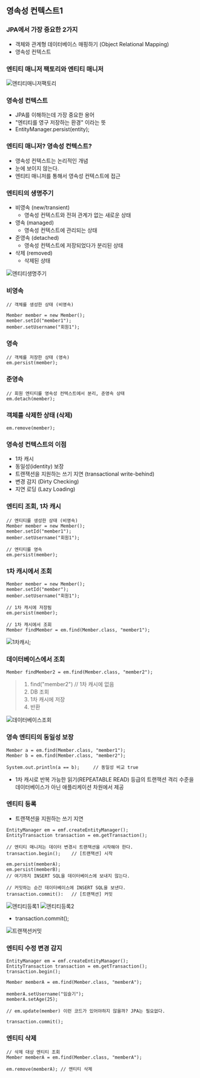 ## 영속성 컨텍스트1


### JPA에서 가장 중요한 2가지

- 객체와 관계형 데이터베이스 매핑하기 (Object Relational Mapping)
- 영속성 컨텍스트 


### 엔티티 매니저 팩토리와 엔티티 매니저

![엔티티매니저팩토리](./image/엔티티매니저팩토리.png)


### 영속성 컨텍스트

- JPA를 이해하는데 가장 중요한 용어
- "엔티티를 영구 저장하는 환경" 이라는 뜻
- EntityManager.persist(entity);


### 엔티티 매니저? 영속성 컨텍스트?

- 영속성 컨텍스트는 논리적인 개념
- 눈에 보이지 않는다.
- 엔티티 매니저를 통해서 영속성 컨텍스트에 접근 


### 엔티티의 생명주기

- 비영속 (new/transient)
    - 영속성 컨텍스트와 전혀 관계가 없는 새로운 상태
- 영속 (managed)
    - 영속성 컨텍스트에 관리되는 상태
- 준영속 (detached)
    - 영속성 컨텍스트에 저장되었다가 분리된 상태
- 삭제 (removed)
    - 삭제된 상태


![엔티티생명주기](./image/엔티티생명주기.png)


### 비영속

````
// 객체를 생성한 상태 (비영속)

Member member = new Member();
member.setId("member1");
member.setUsername("회원1");
````


### 영속

````
// 객체를 저장한 상태 (영속)
em.persist(member);
````


### 준영속

````
// 회원 엔티티를 영속성 컨텍스트에서 분리, 준영속 상태
em.detach(member);
````


### 객체를 삭제한 상태 (삭제)

````
em.remove(member);
````


### 영속성 컨텍스트의 이점

- 1차 캐시
- 동일성(identity) 보장
- 트랜잭션을 지원하는 쓰기 지연 (transactional write-behind)
- 변경 감지 (Dirty Checking)
- 지연 로딩 (Lazy Loading)


### 엔티티 조회, 1차 캐시 

````
// 엔티티를 생성한 상태 (비영속)
Member member = new Member();
member.setId("member1");
member.setUsername("회원1");

// 엔티티를 영속
em.persist(member);
````

### 1차 캐시에서 조회

````
Member member = new Member();
member.setId("member");
member.setUsername("회원1");

// 1차 캐시에 저장됨
em.persist(member);

// 1차 캐시에서 조회
Member findMember = em.find(Member.class, "member1");
````


![1차캐시](./image/1차캐시.png);


### 데이터베이스에서 조회

````
Member findMember2 = em.find(Member.class, "member2");
````

> 1. find("member2")    // 1차 캐시에 없음
> 2. DB 조회
> 3. 1차 캐시에 저장
> 4. 반환  

![데이터베이스조회](./image/데이터베이스조회.png)


### 영속 엔티티의 동일성 보장 

````
Member a = em.find(Member.class, "member1");
Member b = em.find(Member.class, "member2");

System.out.println(a == b);     // 동일성 비교 true
````

- 1차 캐시로 반복 가능한 읽기(REPEATABLE READ) 등급의 트랜잭션 격리 수준을 데이터베이스가 아닌
애플리케이션 차원에서 제공


### 엔티티 등록
- 트랜잭션을 지원하는 쓰기 지연

```
EntityManager em = emf.createEntityManager();
EntityTransaction transaction = em.getTransaction();

// 엔티티 매니저는 데이터 변경시 트랜잭션을 시작해야 한다.
transaction.begin();    // [트랜잭션] 시작

em.persist(memberA);
em.persist(memberB);
// 여기까지 INSERT SQL을 데이터베이스에 보내지 않는다.

// 커밋하는 순간 데이터베이스에 INSERT SQL을 보낸다.
transaction.commit():   // [트랜잭션] 커밋 

```


![엔티티등록1](./image/엔티티등록1.png)
![엔티티등록2](./image/엔티티등록2.png)

- transaction.commit();

![트랜잭션커밋](./image/트랜잭션커밋.png)


### 엔티티 수정 변경 감지

````
EntityManager em = emf.createEntityManager();
EntityTransaction transaction = em.getTransaction();
transaction.begin();

Member memberA = em.find(Member.class, "memberA");

memberA.setUsername("임슬기");
memberA.setAge(25);

// em.update(member) 이런 코드가 있어야하지 않을까? JPA는 필요없다.

transaction.commit();
````


### 엔티티 삭제

````
// 삭제 대상 엔티티 조회
Member memberA = em.find(Member.class, "memberA");

em.remove(memberA); // 엔티티 삭제 
````

